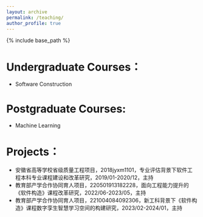 ```yaml
---
layout: archive
permalink: /teaching/
author_profile: true
---
```

<!-- Google tag (gtag.js) -->
<script async src="https://www.googletagmanager.com/gtag/js?id=G-T0S164QJL9"></script>
<script>
  window.dataLayer = window.dataLayer || [];
  function gtag(){dataLayer.push(arguments);}
  gtag('js', new Date());

  gtag('config', 'G-T0S164QJL9');
</script>
{% include base_path %}

Undergraduate Courses：
======
* Software Construction

Postgraduate Courses:
======
* Machine Learning


Projects：
======
* 安徽省高等学校省级质量工程项目，2018jyxm1101，专业评估背景下软件工程本科专业课程建设和改革研究，2019/01-2020/12，主持
* 教育部产学合作协同育人项目，220501913182228，面向工程能力提升的《软件构造》课程改革研究，2022/06-2023/05，主持
* 教育部产学合作协同育人项目，221004084092306，新工科背景下《软件构造》课程数字孪生智慧学习空间的构建研究，2023/02-2024/01，主持